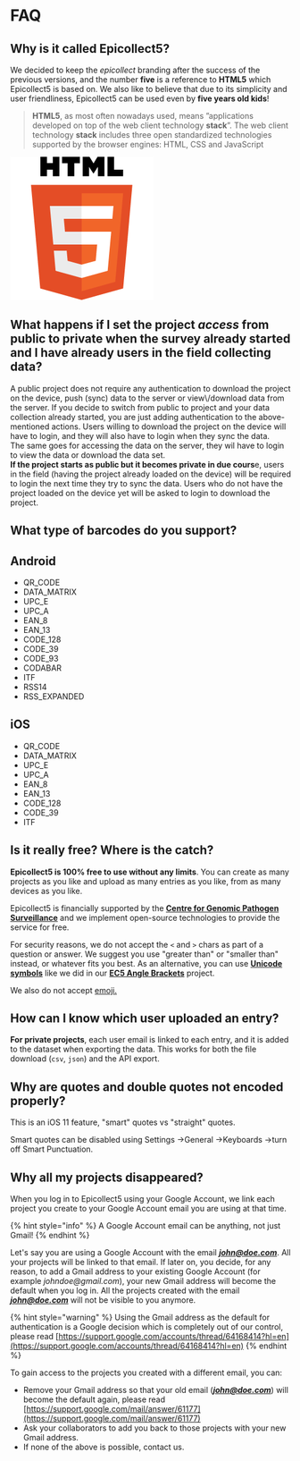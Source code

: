 # FAQ

## Why is it called Epicollect5?

We decided to keep the _epicollect_ branding after the success of the previous versions, and the number **five** is a reference to **HTML5** which Epicollect5 is based on. We also like to believe that due to its simplicity and user friendliness, Epicollect5 can be used even by **five years old kids**!

> **HTML5**, as most often nowadays used, means ”applications developed on top of the web client technology **stack**”. The web client technology **stack** includes three open standardized technologies supported by the browser engines: HTML, CSS and JavaScript

![](../.gitbook/assets/HTML_Logo.png)

## What happens if I set the project _access_ from public to private when the survey already started and I have already users in the field collecting data? <a href="#public-to-private" id="public-to-private"></a>

A public project does not require any authentication to download the project on the device, push (sync) data to the server or view\\/download data from the server. If you decide to switch from public to project and your data collection already started, you are just adding authentication to the above-mentioned actions. Users willing to download the project on the device will have to login, and they will also have to login when they sync the data.\
The same goes for accessing the data on the server, they wil have to login to view the data or download the data set.\
**If the project starts as public but it becomes private in due cours**e, users in the field (having the project already loaded on the device) will be required to login the next time they try to sync the data. Users who do not have the project loaded on the device yet will be asked to login to download the project.

## What type of barcodes do you support? <a href="#barcode-support" id="barcode-support"></a>

## **Android**

* QR\_CODE
* DATA\_MATRIX
* UPC\_E
* UPC\_A
* EAN\_8
* EAN\_13
* CODE\_128
* CODE\_39
* CODE\_93
* CODABAR
* ITF
* RSS14
* RSS\_EXPANDED

## **iOS**

* QR\_CODE
* DATA\_MATRIX
* UPC\_E
* UPC\_A
* EAN\_8
* EAN\_13
* CODE\_128
* CODE\_39
* ITF

## Is it really free? Where is the catch?

**Epicollect5 is 100% free to use without any limits**. You can create as many projects as you like and upload as many entries as you like, from as many devices as you like.

Epicollect5 is financially supported by the [**Centre for Genomic Pathogen Surveillance**](https://www.pathogensurveillance.net/) and we implement open-source technologies to provide the service for free.

For security reasons, we do not accept the `<` and `>` chars as part of a question or answer. We suggest you use "greater than" or "smaller than" instead, or whatever fits you best. As an alternative, you can use [**Unicode symbols**](https://www.piliapp.com/symbol/#math) like we did in our [**EC5 Angle Brackets**](https://five.epicollect.net/project/ec5-angle-brackets) project.

We also do not accept [emoji.](https://en.wikipedia.org/wiki/Emoji)

## How can I know which user uploaded an entry?

**For private projects**, each user email is linked to each entry, and it is added to the dataset when exporting the data. This works for both the file download (`csv`, `json`) and the API export.

## Why are quotes and double quotes not encoded properly?

This is an iOS 11 feature, "smart" quotes vs "straight" quotes.

Smart quotes can be disabled using Settings ->General ->Keyboards ->turn off Smart Punctuation.

## Why all my projects disappeared?

When you log in to Epicollect5 using your Google Account, we link each project you create to your Google Account email you are using at that time.

{% hint style="info" %}
A Google Account email can be anything, not just Gmail!
{% endhint %}

Let's say you are using a Google Account with the email _**john@doe.com**_. All your projects will be linked to that email. If later on, you decide, for any reason, to add a Gmail address to your existing Google Account (for example _johndoe@gmail.com_), your new Gmail address will become the default when you log in. All the projects created with the email _**john@doe.com**_ will not be visible to you anymore.

{% hint style="warning" %}
Using the Gmail address as the default for authentication is a Google decision which is completely out of our control, please read [https://support.google.com/accounts/thread/64168414?hl=en](https://support.google.com/accounts/thread/64168414?hl=en)
{% endhint %}

To gain access to the projects you created with a different email, you can:

* Remove your Gmail address so that your old email (_**john@doe.com**_) will become the default again, please read [https://support.google.com/mail/answer/61177](https://support.google.com/mail/answer/61177)
* Ask your collaborators to add you back to those projects with your new Gmail address.
* If none of the above is possible, contact us.
